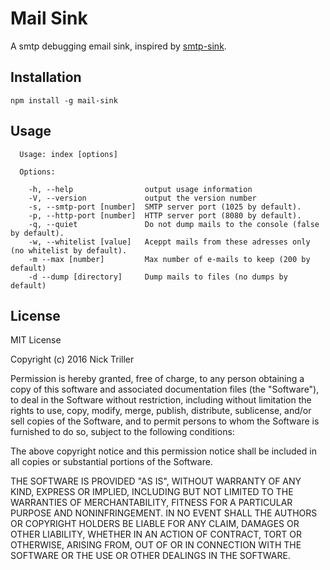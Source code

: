 # Mail Sink

A smtp debugging email sink, inspired by [smtp-sink](https://github.com/jimmystridh/node-smtp-sink).

## Installation

```
npm install -g mail-sink
```

## Usage
```
  Usage: index [options]

  Options:

    -h, --help                output usage information
    -V, --version             output the version number
    -s, --smtp-port [number]  SMTP server port (1025 by default).
    -p, --http-port [number]  HTTP server port (8080 by default).
    -q, --quiet               Do not dump mails to the console (false by default).
    -w, --whitelist [value]   Aceppt mails from these adresses only (no whitelist by default).
    -m --max [number]         Max number of e-mails to keep (200 by default)
    -d --dump [directory]     Dump mails to files (no dumps by default)
```

## License
MIT License

Copyright (c) 2016 Nick Triller

Permission is hereby granted, free of charge, to any person obtaining a copy
of this software and associated documentation files (the "Software"), to deal
in the Software without restriction, including without limitation the rights
to use, copy, modify, merge, publish, distribute, sublicense, and/or sell
copies of the Software, and to permit persons to whom the Software is
furnished to do so, subject to the following conditions:

The above copyright notice and this permission notice shall be included in all
copies or substantial portions of the Software.

THE SOFTWARE IS PROVIDED "AS IS", WITHOUT WARRANTY OF ANY KIND, EXPRESS OR
IMPLIED, INCLUDING BUT NOT LIMITED TO THE WARRANTIES OF MERCHANTABILITY,
FITNESS FOR A PARTICULAR PURPOSE AND NONINFRINGEMENT. IN NO EVENT SHALL THE
AUTHORS OR COPYRIGHT HOLDERS BE LIABLE FOR ANY CLAIM, DAMAGES OR OTHER
LIABILITY, WHETHER IN AN ACTION OF CONTRACT, TORT OR OTHERWISE, ARISING FROM,
OUT OF OR IN CONNECTION WITH THE SOFTWARE OR THE USE OR OTHER DEALINGS IN THE
SOFTWARE.
